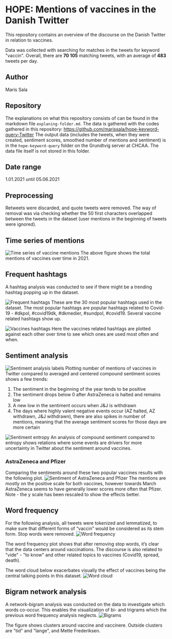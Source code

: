 # HOPE: Mentions of vaccines in the Danish Twitter
This repository contains an overview of the discourse on the Danish Twitter in relation to vaccines.

Data was collected with searching for matches in the tweets for keyword "vaccin". Overall, there are **70 105** matching tweets, with an average of **483** tweets per day.

## Author
Maris Sala

## Repository
The explanations on what this repository consists of can be found in the markdown file ``explaning-folder.md``. The data is gathered with the codes gathered in this repository: https://github.com/marissala/hope-keyword-query-Twitter
The output data (includes the tweets, when they were created, sentiment scores, smoothed number of mentions and sentiment) is in the ``hope-keyword-query`` folder on the Grundtvig server at CHCAA. The data file itself is not stored in this folder.

## Date range
1.01.2021 until 05.06.2021

## Preprocessing
Retweets were discarded, and quote tweets were removed. The way of removal was via checking whether the 50 first characters overlapped between the tweets in the dataset (user mentions in the beginning of tweets were ignored).

## Time series of mentions
![Time series of vaccine mentions](fig/vaccin_mentions_dates.png)
The above figure shows the total mentions of vaccines over time in 2021.

## Frequent hashtags
A hashtag analysis was conducted to see if there might be a trending hashtag popping up in the dataset.

![Frequent hashtags](fig/frequent_hashtags.png)
These are the 30 most popular hashtags used in the dataset. The most popular hashtags are popular hashtags related to Covid-19 - #dkpol, #covid19dk, #dkmedier, #sundpol, #covid19. Several vaccine related hashtags show up.

![Vaccines hashtags](fig/vaccine_hashtags_over_time.png)
Here the vaccines related hashtags are plotted against each other over time to see which ones are used most often and when.

## Sentiment analysis
![Sentiment analysis labels](fig/sentiment_compound_mentions_count_labelled.png)
Plotting number of mentions of vaccines in Twitter compared to averaged and centered compound sentiment scores shows a few trends:
1. The sentiment in the beginning of the year tends to be positive
2. The sentiment drops below 0 after AstraZeneca is halted and remains low
3. A new low in the sentiment occurs when J&J is withdrawn
4. The days where highly valent negative events occur (AZ halted, AZ withdrawn, J&J withdrawn), there are also spikes in number of mentions, meaning that the average sentiment scores for those days are more certain

![Sentiment entropy](fig/sentiment_compound_entropy_labelled.png)
An analysis of compound sentiment compared to entropy shows relations where some events are drivers for more uncertainty in Twitter about the sentiment around vaccines.

### AstraZeneca and Pfizer
Comparing the sentiments around these two popular vaccines results with the following plot.
![Sentiment of AstraZeneca and Pfizer](fig/az_p_sentiment_compound.png)
The mentions are mostly on the positive scale for both vaccines, however towards March AstraZeneca seems to have generally lower scores more often that Pfizer. Note - the y scale has been rescaled to show the effects better.

## Word frequency
For the following analysis, all tweets were tokenized and lemmatized, to make sure that different forms of “vaccin” would be considered as its stem form. Stop words were removed.
![Word frequency](fig/word_frequency.png)

The word frequency plot shows that after removing stop words, it’s clear that the data centers around vaccinations. The discourse is also related to "vide" - "to know" and other related topics to vaccines (Covid19, spread, death).

The word cloud below exacerbates visually the effect of vaccines being the central talking points in this dataset.
![Word cloud](fig/word_cloud.png)

## Bigram network analysis
A network-bigram analysis was conducted on the data to investigate which words co-occur. This enables the visualization of bi- and trigrams which the previous word frequency analysis neglects.
![Bigrams](fig/bigram_graph.png)

The figure shows clusters around vaccine and vaccinere. Outside clusters are "tid" and "lange", and Mette Frederiksen.